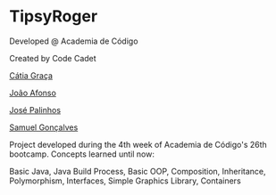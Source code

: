 # TipsyRoger
Developed @ Academia de Código

Created by Code Cadet

[Cátia Graça](https://github.com/catiagraca)

[João Afonso](https://github.com/joao-am-afonso)

[José Palinhos](https://github.com/josepalinhos)

[Samuel Gonçalves](https://github.com/samituga)

Project developed during the 4th week of Academia de Código's 26th bootcamp.
Concepts learned until now:

Basic Java,
Java Build Process,
Basic OOP,
Composition,
Inheritance,
Polymorphism,
Interfaces,
Simple Graphics Library,
Containers


